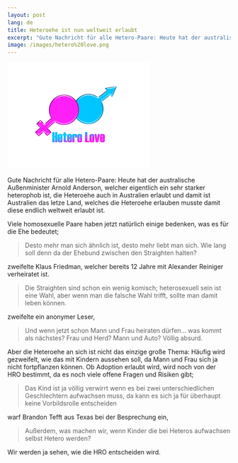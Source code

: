 ```yaml
---
layout: post
lang: de
title: Heteroehe ist nun weltweit erlaubt
excerpt: "Gute Nachricht für alle Hetero-Paare: Heute hat der australische Außenminister Arnold Anderson, welcher eigentlich ein sehr starker heterophob ist, die Heteroehe auch in Australien erlaubt und damit ist Australien das letze Land, welches die Heteroehe erlauben musste damit diese endlich weltweit erlaubt ist."
image: /images/hetero%20love.png
---
```


![Hetero Love](/images/hetero%20love.png)

Gute Nachricht für alle Hetero-Paare: Heute hat der australische Außenminister Arnold Anderson, welcher eigentlich ein sehr starker heterophob ist, die Heteroehe auch in Australien erlaubt und damit ist Australien das letze Land, welches die Heteroehe erlauben musste damit diese endlich weltweit erlaubt ist.

Viele homosexuelle Paare haben jetzt natürlich einige bedenken, was es für die Ehe bedeutet;

> Desto mehr man sich ähnlich ist, desto mehr liebt man sich. Wie lang soll denn da der Ehebund zwischen den Straighten halten?

zweifelte Klaus Friedman, welcher bereits 12 Jahre mit Alexander Reiniger verheiratet ist.

> Die Straighten sind schon ein wenig komisch; heterosexuell sein ist eine Wahl, aber wenn man die falsche Wahl trifft, sollte man damit leben können.

zweifelte ein anonymer Leser,

> Und wenn jetzt schon Mann und Frau heiraten dürfen... was kommt als nächstes? Frau und Herd? Mann und Auto? Völlig absurd.

Aber die Heteroehe an sich ist nicht das einzige große Thema: Häufig wird gezweifelt, wie das mit Kindern aussehen soll, da Mann und Frau sich ja nicht fortpflanzen können. Ob Adoption erlaubt wird, wird noch von der HRO bestimmt, da es noch viele offene Fragen und Risiken gibt;

> Das Kind ist ja völlig verwirrt wenn es bei zwei unterschiedlichen Geschlechtern aufwachsen muss, da kann es sich ja für überhaupt keine Vorbildsrolle entscheiden

warf Brandon Tefft aus Texas bei der Besprechung ein,

> Außerdem, was machen wir, wenn Kinder die bei Heteros aufwachsen selbst Hetero werden?

Wir werden ja sehen, wie die HRO entscheiden wird.

